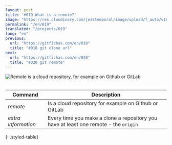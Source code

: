 ```yaml
---
layout: post
title: '#019 What is a remote?'
image: "https://res.cloudinary.com/jesstemporal/image/upload/f_auto/v1642878597/gitfichas/en/019/thumbnail_hzoxpz.jpg"
permalink: "/en/019"
translated: "/projects/019"
lang: "en"
previous:
  url: "https://gitfichas.com/en/018"
  title: "#018 git clone url"
next:
  url: "https://gitfichas.com/en/020"
  title: "#020 git remote"
---
```


<img alt="Remote is a cloud repository, for example on Github or GitLab" src="https://res.cloudinary.com/jesstemporal/image/upload/v1642878597/gitfichas/en/019/full_n2jep7.jpg"><br><br>

| Command | Description |
|---------|-------------|
| _remote_ | Is a cloud repository for example on Github or GitLab |
| _extra information_ | Every time you make a clone a repository you have at least one remote - the `origin` |
{: .styled-table}
